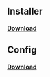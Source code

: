 ## Installer

**[Download](https://github.com/SafeExamBrowser/seb-win-refactoring/releases/download/v3.5.0/SEB_3.5.0.544_SetupBundle.exe)**

## Config

**[Download](https://github.com/codeclubiul/codeclubiul/releases/download/V1/config.seb)**
